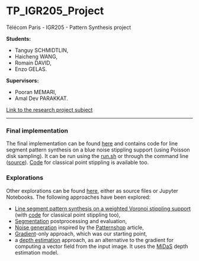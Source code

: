 # TP_IGR205_Project
Télécom Paris - IGR205 - Pattern Synthesis project

**Students:**
- Tanguy SCHMIDTLIN,
- Haicheng WANG,
- Romain DAVID,
- Enzo GELAS.

**Supervisors:**
- Pooran MEMARI,
- Amal Dev PARAKKAT.

[Link to the research project subject](https://perso.telecom-paristech.fr/parakkat/IGR205/Projects/PMADP.pdf)

---

### Final implementation
The final implementation can be found [here](./final_implementation) and contains code for line segment pattern synthesis on a blue noise stippling support (using Poisson disk sampling). It can be run using the [run.sh](./final_implementation/run.sh) or through the command line ([source](./final_implementation/code/blue_noise_line_stippling.py)). [Code](./final_implementation/code/blue_noise_point_stippling.py) for classical point stippling is available too.

### Explorations
Other explorations can be found [here](./explorations), either as source files or Jupyter Notebooks. The following approaches have been explored:
- [Line segment pattern synthesis on a weighted Voronoi stippling support](./explorations/voronoi_weighted_sampling/code/voronoi_line_stippling.py) (with [code](./explorations/voronoi_weighted_sampling/code/voronoi_point_stippling.py) for classical point stippling too),
- [Segmentation](./explorations/segmentation/Segmentation.ipynb) postprocessing and evaluation,
- [Noise generation](./explorations/noise_generation/Generation.ipynb) inspired by the [Patternshop](https://xchhuang.github.io/patternshop/index.html) article,
- [Gradient](./explorations/gradient/Gradient.ipynb)-only approach, which was our starting point,
- a [depth estimation](./explorations/depth_estimation/Depth_Estimation.ipynb) approach, as an alternative to the gradient for computing a vector field from the input image. It uses the [MiDaS](https://arxiv.org/abs/1907.01341) depth estimation model.